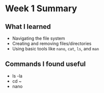 # Week 1 Summary

## What I learned
- Navigating the file system
- Creating and removing files/directories
- Using basic tools like `nano`, `cat`, `ls`, and `man`

## Commands I found useful
- ls -la
- cd ~
- nano

